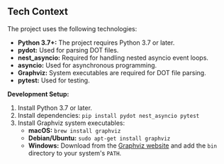 ## Tech Context

The project uses the following technologies:

*   **Python 3.7+:** The project requires Python 3.7 or later.
*   **pydot:** Used for parsing DOT files.
*   **nest_asyncio:** Required for handling nested asyncio event loops.
*   **asyncio:** Used for asynchronous programming.
*   **Graphviz:** System executables are required for DOT file parsing.
*   **pytest:** Used for testing.

**Development Setup:**

1.  Install Python 3.7 or later.
2.  Install dependencies: `pip install pydot nest_asyncio pytest`
3.  Install Graphviz system executables:
    *   **macOS:** `brew install graphviz`
    *   **Debian/Ubuntu:** `sudo apt-get install graphviz`
    *   **Windows:** Download from the [Graphviz website](https://graphviz.org/download/) and add the `bin` directory to your system's `PATH`.